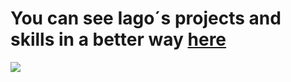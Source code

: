 # You can see Iago´s projects and skills in a better way [here](https://iagomolinavazquez.com)

<a align="center" href="https://iagomolinavazquez.com"><img src="https://iagomolinavazquez.com/preview.png"></a>


<!-- Default:

**14G001/14G001** is a ✨ _special_ ✨ repository because its `README.md` (this file) appears on your GitHub profile.

Here are some ideas to get you started:

- 🔭 I’m currently working on ...
- 🌱 I’m currently learning ...
- 👯 I’m looking to collaborate on ...
- 🤔 I’m looking for help with ...
- 💬 Ask me about ...
- 📫 How to reach me: ...
- 😄 Pronouns: ...
- ⚡ Fun fact: ...
-->
